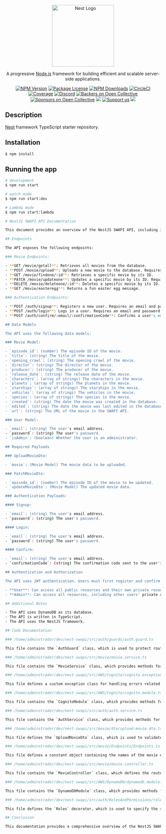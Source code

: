 <p align="center">
  <a href="http://nestjs.com/" target="blank"><img src="https://nestjs.com/img/logo-small.svg" width="200" alt="Nest Logo" /></a>
</p>

[circleci-image]: https://img.shields.io/circleci/build/github/nestjs/nest/master?token=abc123def456
[circleci-url]: https://circleci.com/gh/nestjs/nest

  <p align="center">A progressive <a href="http://nodejs.org" target="_blank">Node.js</a> framework for building efficient and scalable server-side applications.</p>
    <p align="center">
<a href="https://www.npmjs.com/~nestjscore" target="_blank"><img src="https://img.shields.io/npm/v/@nestjs/core.svg" alt="NPM Version" /></a>
<a href="https://www.npmjs.com/~nestjscore" target="_blank"><img src="https://img.shields.io/npm/l/@nestjs/core.svg" alt="Package License" /></a>
<a href="https://www.npmjs.com/~nestjscore" target="_blank"><img src="https://img.shields.io/npm/dm/@nestjs/common.svg" alt="NPM Downloads" /></a>
<a href="https://circleci.com/gh/nestjs/nest" target="_blank"><img src="https://img.shields.io/circleci/build/github/nestjs/nest/master" alt="CircleCI" /></a>
<a href="https://coveralls.io/github/nestjs/nest?branch=master" target="_blank"><img src="https://coveralls.io/repos/github/nestjs/nest/badge.svg?branch=master#9" alt="Coverage" /></a>
<a href="https://discord.gg/G7Qnnhy" target="_blank"><img src="https://img.shields.io/badge/discord-online-brightgreen.svg" alt="Discord"/></a>
<a href="https://opencollective.com/nest#backer" target="_blank"><img src="https://opencollective.com/nest/backers/badge.svg" alt="Backers on Open Collective" /></a>
<a href="https://opencollective.com/nest#sponsor" target="_blank"><img src="https://opencollective.com/nest/sponsors/badge.svg" alt="Sponsors on Open Collective" /></a>
  <a href="https://paypal.me/kamilmysliwiec" target="_blank"><img src="https://img.shields.io/badge/Donate-PayPal-ff3f59.svg"/></a>
    <a href="https://opencollective.com/nest#sponsor"  target="_blank"><img src="https://img.shields.io/badge/Support%20us-Open%20Collective-41B883.svg" alt="Support us"></a>
  <a href="https://twitter.com/nestframework" target="_blank"><img src="https://img.shields.io/twitter/follow/nestframework.svg?style=social&label=Follow"></a>
</p>
  <!--[![Backers on Open Collective](https://opencollective.com/nest/backers/badge.svg)](https://opencollective.com/nest#backer)
  [![Sponsors on Open Collective](https://opencollective.com/nest/sponsors/badge.svg)](https://opencollective.com/nest#sponsor)-->

## Description

[Nest](https://github.com/nestjs/nest) framework TypeScript starter repository.

## Installation

```bash
$ npm install
```

## Running the app

```bash
# development
$ npm run start

# watch mode
$ npm run start:dev

# Lambda mode
$ npm run start:lambda

# NestJS SWAPI API Documentation

This document provides an overview of the NestJS SWAPI API, including its endpoints, data models, and required payloads.

## Endpoints

The API exposes the following endpoints:

### Movie Endpoints:

- **GET /movie/getall**: Retrieves all movies from the database.
- **POST /movie/upload**: Uploads a new movie to the database. Requires an `UploadMovieDto` payload.
- **GET /movie/findone/:id**: Retrieves a specific movie by its ID.
- **PATCH /movie/updateone**: Updates a specific movie by its ID. Requires a `PatchMovieDto` payload.
- **DELETE /movie/deleteone/:id**: Deletes a specific movie by its ID.
- **GET /movie/easteregg**: Returns a fun easter egg message.

### Authentication Endpoints:

- **POST /auth/signup**: Registers a new user. Requires an email and password.
- **POST /auth/login**: Logs in a user. Requires an email and password.
- **POST /auth/confirm/:email/:confirmationCode**: Confirms a user's email address. Requires an email and confirmation code.

## Data Models

The API uses the following data models:

### Movie Model:

- `episode_id`: (number) The episode ID of the movie.
- `title`: (string) The title of the movie.
- `opening_crawl`: (string) The opening crawl of the movie.
- `director`: (string) The director of the movie.
- `producer`: (string) The producer of the movie.
- `release_date`: (string) The release date of the movie.
- `characters`: (array of strings) The characters in the movie.
- `planets`: (array of strings) The planets in the movie.
- `starships`: (array of strings) The starships in the movie.
- `vehicles`: (array of strings) The vehicles in the movie.
- `species`: (array of strings) The species in the movie.
- `created`: (string) The date the movie was created in the database.
- `edited`: (string) The date the movie was last edited in the database.
- `url`: (string) The URL of the movie in the SWAPI API.

### User Model:

- `email`: (string) The user's email address.
- `password`: (string) The user's password.
- `isAdmin`: (boolean) Whether the user is an administrator.

## Required Payloads

### UploadMovieDto:

- `movie`: (Movie Model) The movie data to be uploaded.

### PatchMovieDto:

- `episode_id`: (number) The episode ID of the movie to be updated.
- `updateMovieDto`: (Movie Model) The updated movie data.

### Authentication Payloads:

#### Signup:

- `email`: (string) The user's email address.
- `password`: (string) The user's password.

#### Login:

- `email`: (string) The user's email address.
- `password`: (string) The user's password.

#### Confirm:

- `email`: (string) The user's email address.
- `confirmationCode`: (string) The confirmation code sent to the user's email.

## Authentication and Authorization

The API uses JWT authentication. Users must first register and confirm their email address before they can log in. Once logged in, users can access protected resources based on their roles. The API supports the following roles:

- **User**: Can access all public resources and their own private resources.
- **Admin**: Can access all resources, including other users' private resources.

## Additional Notes

- The API uses DynamoDB as its database.
- The API is written in TypeScript.
- The API uses the NestJS framework.

## Code Documentation

### /home/adminstrador/dev/nest-swapi/src/auth/guards/auth.guard.ts

This file contains the `AuthGuard` class, which is used to protect routes that require authentication. The guard checks for the presence of a valid JWT token in the request headers. If a valid token is found, the user is granted access to the route. Otherwise, an unauthorized error is thrown.

### /home/adminstrador/dev/nest-swapi/src/movie/movie.service.ts

This file contains the `MovieService` class, which provides methods for interacting with the movie data in the database. The service includes methods for getting all movies, uploading a new movie, finding a specific movie by ID, updating a movie, and deleting a movie.

### /home/adminstrador/dev/nest-swapi/src/AWS/Cognito/cognito.exception.ts

This file defines a custom exception class for handling errors related to Cognito authentication. The exception includes a message and an HTTP status code.

### /home/adminstrador/dev/nest-swapi/src/AWS/Cognito/cognito.module.ts

This file contains the `CognitoModule` class, which provides methods for interacting with the AWS Cognito service. The module includes methods for signing up new users, confirming user email addresses, logging in users, and validating JWT tokens.

### /home/adminstrador/dev/nest-swapi/src/auth/auth.service.ts

This file contains the `AuthService` class, which provides methods for user authentication and authorization. The service includes methods for signing up new users, logging in users, confirming user email addresses, and validating JWT tokens.

### /home/adminstrador/dev/nest-swapi/src/movie/dto/upload-movie.dto.ts

This file defines the `UploadMovieDto` class, which is used to validate the payload for the movie upload endpoint. The DTO includes a movie property, which is an instance of the `CreateMovieDto` class.

### /home/adminstrador/dev/nest-swapi/src/movie/Endpoints/Endpoints.ts

This file defines a constant object containing the names of the movie endpoints. This object is used to make the endpoint names more readable and maintainable.

### /home/adminstrador/dev/nest-swapi/src/movie/movie.controller.ts

This file contains the `MovieController` class, which defines the routes and controllers for the movie endpoints. The controller includes methods for getting all movies, uploading a new movie, finding a specific movie by ID, updating a movie, and deleting a movie.

### /home/adminstrador/dev/nest-swapi/src/AWS/DynamoDb/dynamodb.module.ts

This file contains the `DynamoDbModule` class, which provides methods for interacting with the AWS DynamoDB service. The module includes methods for adding new movies, getting all movies, finding a specific movie by ID, updating a movie, and deleting a movie.

### /home/adminstrador/dev/nest-swapi/src/auth/RolesAndPermissions/roles.decorator.ts

This file defines the `Roles` decorator, which is used to specify the roles required to access a route. The decorator takes an array of roles as arguments.

## Conclusion

This documentation provides a comprehensive overview of the NestJS SWAPI API, including its endpoints, data models, required payloads, authentication and authorization, and code documentation.
```
